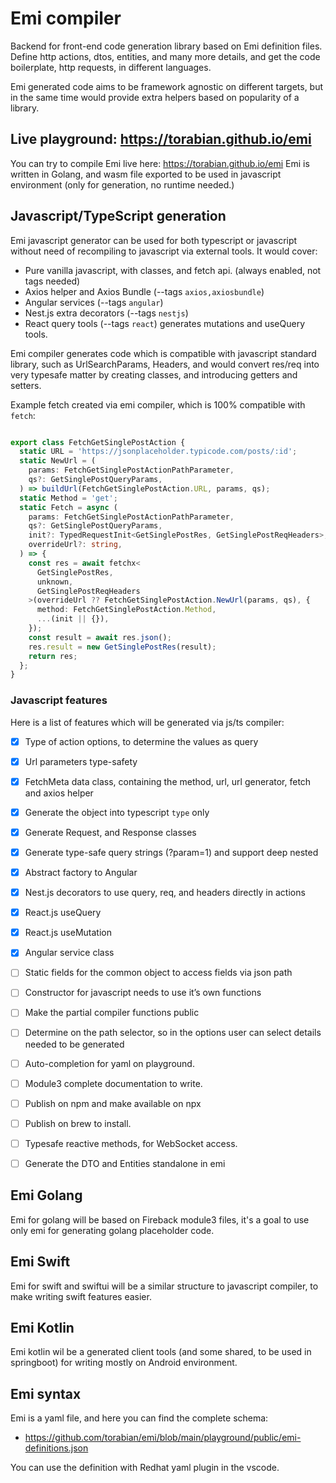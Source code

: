 # Emi compiler

Backend for front-end code generation library based on Emi definition files. Define http actions, dtos, entities, and many more details, and get the code boilerplate, http requests, in different languages. 

Emi generated code aims to be framework agnostic on different targets, but in the same time would provide extra
helpers based on popularity of a library.

## Live playground: https://torabian.github.io/emi

You can try to compile Emi live here: https://torabian.github.io/emi
Emi is written in Golang, and wasm file exported to be used in javascript environment (only for generation, no runtime needed.)


## Javascript/TypeScript generation

Emi javascript generator can be used for both typescript or javascript without need of recompiling to javascript
via external tools. It would cover:

- Pure vanilla javascript, with classes, and fetch api. (always enabled, not tags needed)
- Axios helper and Axios Bundle (--tags `axios,axiosbundle`)
- Angular services (--tags `angular`)
- Nest.js extra decorators (--tags `nestjs`)
- React query tools (--tags `react`) generates mutations and useQuery tools.

Emi compiler generates code which is compatible with javascript standard library, such as UrlSearchParams, Headers,
and would convert res/req into very typesafe matter by creating classes, and introducing getters and setters.

Example fetch created via emi compiler, which is 100% compatible with `fetch`:

```ts

export class FetchGetSinglePostAction {
  static URL = 'https://jsonplaceholder.typicode.com/posts/:id';
  static NewUrl = (
    params: FetchGetSinglePostActionPathParameter,
    qs?: GetSinglePostQueryParams,
  ) => buildUrl(FetchGetSinglePostAction.URL, params, qs);
  static Method = 'get';
  static Fetch = async (
    params: FetchGetSinglePostActionPathParameter,
    qs?: GetSinglePostQueryParams,
    init?: TypedRequestInit<GetSinglePostRes, GetSinglePostReqHeaders>,
    overrideUrl?: string,
  ) => {
    const res = await fetchx<
      GetSinglePostRes,
      unknown,
      GetSinglePostReqHeaders
    >(overrideUrl ?? FetchGetSinglePostAction.NewUrl(params, qs), {
      method: FetchGetSinglePostAction.Method,
      ...(init || {}),
    });
    const result = await res.json();
    res.result = new GetSinglePostRes(result);
    return res;
  };
}
```

### Javascript features

Here is a list of features which will be generated via js/ts compiler:

- [x] Type of action options, to determine the values as query
- [x] Url parameters type-safety
- [x] FetchMeta data class, containing the method, url, url generator, fetch and axios helper
- [x] Generate the object into typescript `type` only
- [x] Generate Request, and Response classes
- [x] Generate type-safe query strings (?param=1) and support deep nested
- [x] Abstract factory to Angular
- [x] Nest.js decorators to use query, req, and headers directly in actions
- [x] React.js useQuery
- [x] React.js useMutation
- [x] Angular service class
- [ ] Static fields for the common object to access fields via json path
- [ ] Constructor for javascript needs to use it’s own functions
- [ ] Make the partial compiler functions public
- [ ] Determine on the path selector, so in the options user can select details needed to be generated
- [ ] Auto-completion for yaml on playground.
- [ ] Module3 complete documentation to write.
- [ ] Publish on npm and make available on npx
- [ ] Publish on brew to install.
- [ ] Typesafe reactive methods, for WebSocket access.
- [ ] Generate the DTO and Entities standalone in emi


## Emi Golang

Emi for golang will be based on Fireback module3 files, it's a goal to use only emi for generating golang placeholder code.

## Emi Swift

Emi for swift and swiftui will be a similar structure to javascript compiler, to make writing swift features easier.

## Emi Kotlin

Emi kotlin wil be a generated client tools (and some shared, to be used in springboot) for writing mostly on Android environment.

## Emi syntax

Emi is a yaml file, and here you can find the complete schema:
- https://github.com/torabian/emi/blob/main/playground/public/emi-definitions.json

You can use the definition with Redhat yaml plugin in the vscode.

